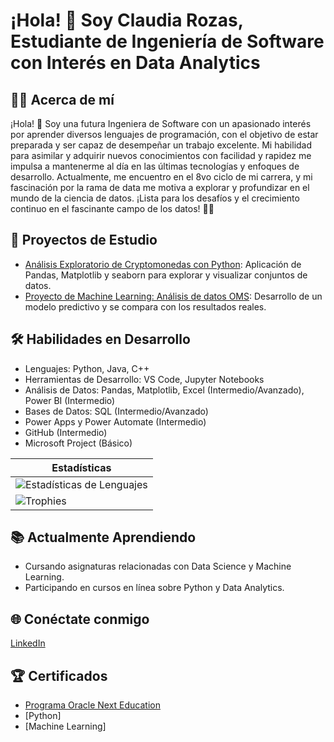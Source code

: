 # ¡Hola! 👋 Soy Claudia Rozas, Estudiante de Ingeniería de Software con Interés en Data Analytics

## 👨‍💻 Acerca de mí
¡Hola! 👋 Soy una futura Ingeniera de Software con un apasionado interés por aprender diversos lenguajes de programación, con el objetivo de estar preparada y ser capaz de desempeñar un trabajo excelente. Mi habilidad para asimilar y adquirir nuevos conocimientos con facilidad y rapidez me impulsa a mantenerme al día en las últimas tecnologías y enfoques de desarrollo. Actualmente, me encuentro en el 8vo ciclo de mi carrera, y mi fascinación por la rama de data me motiva a explorar y profundizar en el mundo de la ciencia de datos. ¡Lista para los desafíos y el crecimiento continuo en el fascinante campo de los datos! 🚀✨

## 🚀 Proyectos de Estudio
- [Análisis Exploratorio de Cryptomonedas con Python](https://github.com/ClauRozasG/Data-Visualization-Crypto.git): Aplicación de Pandas, Matplotlib y seaborn para explorar y visualizar conjuntos de datos.
- [Proyecto de Machine Learning: Análisis de datos OMS](https://github.com/ClauRozasG/Analisis-OMS.git): Desarrollo de un modelo predictivo y se compara con los resultados reales.

## 🛠️ Habilidades en Desarrollo
- Lenguajes: Python, Java, C++
- Herramientas de Desarrollo: VS Code, Jupyter Notebooks
- Análisis de Datos: Pandas, Matplotlib, Excel (Intermedio/Avanzado), Power BI (Intermedio)
- Bases de Datos: SQL (Intermedio/Avanzado)
- Power Apps y Power Automate (Intermedio)
- GitHub (Intermedio)
- Microsoft Project (Básico)

|Estadísticas|
|----------|
| ![Estadísticas de Lenguajes](https://github-readme-stats.vercel.app/api/top-langs/?username=ClauRozasG&layout=compact&height=150) |
|![Trophies](https://github-profile-trophy.vercel.app/?username=ClauRozasG) |




## 📚 Actualmente Aprendiendo
- Cursando asignaturas relacionadas con Data Science y Machine Learning.
- Participando en cursos en línea sobre Python y Data Analytics.

## 🌐 Conéctate conmigo
[LinkedIn](https://www.linkedin.com/in/claurozas/)


## 🏆 Certificados
- [Programa Oracle Next Education](https://app.aluracursos.com/program/certificate/f1bce0e4-a810-4e54-a012-fd71d0273f92)
- [Python]
- [Machine Learning]





<!--
**ClauRozasG/ClauRozasG** is a ✨ _special_ ✨ repository because its `README.md` (this file) appears on your GitHub profile.

Here are some ideas to get you started:

- 🔭 I’m currently working on ...
- 🌱 I’m currently learning ...
- 👯 I’m looking to collaborate on ...
- 🤔 I’m looking for help with ...
- 💬 Ask me about ...
- 📫 How to reach me: ...
- 😄 Pronouns: ...
- ⚡ Fun fact: ...
-->
